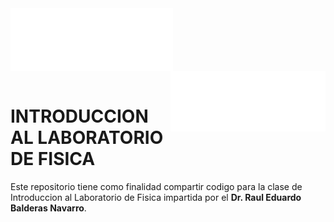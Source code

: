 <img align="left" src="https://github.com/NanophotonIICOs/.github/blob/main/profile/images/Escudo.png">
<img align="right" src="https://github.com/NanophotonIICOs/.github/blob/main/profile/images/uaslp-1.png">
<br><br><br><br><br><br>


# INTRODUCCION AL LABORATORIO DE FISICA
 
Este repositorio tiene como finalidad compartir codigo para la clase de Introduccion al Laboratorio de Fisica impartida por el **Dr. Raul Eduardo Balderas Navarro**.